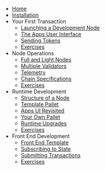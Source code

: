 <!-- docs/_sidebar.md -->

* [Home](/)
* [Installation](0-installation.md)
* Your First Transaction
  * [Launching a Development Node](1-first-transaction/1-dev-node.md)
  * [The Apps User Interface](1-first-transaction/2-apps-ui.md)
  * [Sending Tokens](1-first-transaction/3-sending-tokens.md)
  * [Exercises](1-first-transaction/4-exercises.md)
* Node Operations
  * [Full and Light Nodes](2-node-operation/1-full-light-nodes.md)
  * [Multiple Validators](2-node-operation/2-multiple-validators.md)
  * [Telemetry](2-node-operation/3-telemetry.md)
  * [Chain Specifications](2-node-operation/4-chain-spec.md)
  * [Exercises](2-node-operation/5-exercises.md)
* Runtime Development
  * [Structure of a Node](3-runtime-development/1-structure-of-node.md)
  * [Template Pallet](3-runtime-development/2-template-pallet.md)
  * [Apps UI Revisited](3-runtime-development/3-apps-revisited.md)
  * [Your Own Pallet](3-runtime-development/4-your-own-pallet.md)
  * [Runtime Upgrades](3-runtime-development/5-runtime-upgrades.md)
  * [Exercises](3-runtime-development/6-exercises.md)
* Front End Development
  * [Front End Template](4-front-end-development/1-front-end-template.md)
  * [Subscribing to State](4-front-end-development/2-subscribing-state.md)
  * [Submitting Transactions](4-front-end-development/3-submitting-transactions.md)
  * [Exercises](4-front-end-development/4-exercises.md)
